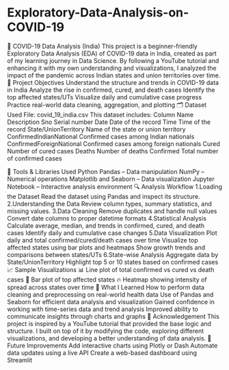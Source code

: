 # Exploratory-Data-Analysis-on-COVID-19
🦠 COVID-19 Data Analysis (India)
   This project is a beginner-friendly Exploratory Data Analysis (EDA) of COVID-19 data in India, created as part of my learning journey in Data Science. By following a YouTube tutorial and enhancing it with my     own understanding and visualizations, I analyzed the impact of the pandemic across Indian states and union territories over time.
📌 Project Objectives
   Understand the structure and trends in COVID-19 data in India
   Analyze the rise in confirmed, cured, and death cases
   Identify the top affected states/UTs
   Visualize daily and cumulative case progress
   Practice real-world data cleaning, aggregation, and plotting
🗂 Dataset Used
   File: covid_19_india.csv
   This dataset includes:
   Column Name	Description
               Sno	                        Serial number
               Date                         Date of the record
               Time	                        Time of the record
               State/UnionTerritory	        Name of the state or union territory
               ConfirmedIndianNational	    Confirmed cases among Indian nationals
               ConfirmedForeignNational	    Confirmed cases among foreign nationals
               Cured	                      Number of cured cases
               Deaths	                      Number of deaths
               Confirmed	                  Total number of confirmed cases

🧰 Tools & Libraries Used
  Python
  Pandas – Data manipulation
  NumPy – Numerical operations
  Matplotlib and Seaborn – Data visualization
  Jupyter Notebook – Interactive analysis environment
🔍 Analysis Workflow
  1.Loading the Dataset
  Read the dataset using Pandas and inspect its structure.
  2.Understanding the Data
  Review column types, summary statistics, and missing values.
  3.Data Cleaning
  Remove duplicates and handle null values
  Convert date columns to proper datetime formats
  4.Statistical Analysis
  Calculate average, median, and trends in confirmed, cured, and death cases
  Identify daily and cumulative case changes
  5.Data Visualization
  Plot daily and total confirmed/cured/death cases over time
  Visualize top affected states using bar plots and heatmaps
  Show growth trends and comparisons between states/UTs
  6.State-wise Analysis
  Aggregate data by State/UnionTerritory
  Highlight top 5 or 10 states based on confirmed cases
📈 Sample Visualizations
  📊 Line plot of total confirmed vs cured vs death cases
  📍 Bar plot of top affected states
  🔥 Heatmap showing intensity of spread across states over time
🎯 What I Learned
  How to perform data cleaning and preprocessing on real-world health data
  Use of Pandas and Seaborn for efficient data analysis and visualization
  Gained confidence in working with time-series data and trend analysis
  Improved ability to communicate insights through charts and graphs
🙏 Acknowledgement
   This project is inspired by a YouTube tutorial that provided the base logic and structure. I built on top of it by modifying the code, exploring different visualizations, 
   and developing a better understanding of data analysis.
🚀 Future Improvements
   Add interactive charts using Plotly or Dash
   Automate data updates using a live API
   Create a web-based dashboard using Streamlit

